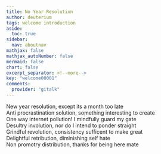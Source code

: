 ```yaml
---
title: No Year Resolution
author: deuterium
tags: welcome introduction
aside:
  toc: true
sidebar:
  nav: aboutnav
mathjax: false
mathjax_autoNumber: false
mermaid: false
chart: false
excerpt_separator: <!--more-->
key: "welcome00001"
comments:
  provider: "gitalk"
---
```


New year resolution, except its a month too late  
Anti procrastination solution, something interesting to create  
One way internet pollution! I mindfully guard my gate  
Desultry involution, nor do I intend to ponder straight  
Grindful revolution, consistency sufficent to make great  
Delightful retribution, diminishing self hate  
Non promotry distribution, thanks for being here mate  






